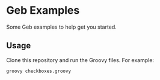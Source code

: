 Geb Examples
============

Some Geb examples to help get you started.


Usage
-----

Clone this repository and run the Groovy files. For example:

    groovy checkboxes.groovy
